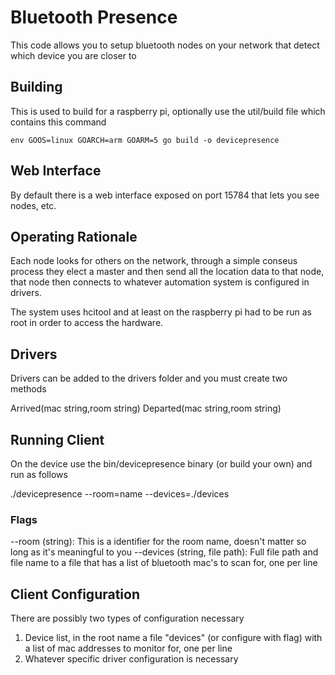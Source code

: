 # Bluetooth Presence 

This code allows you to setup bluetooth nodes on your network that detect which device you are closer to

## Building 

This is used to build for a raspberry pi, optionally use the util/build file which contains this command
```
env GOOS=linux GOARCH=arm GOARM=5 go build -o devicepresence
```

## Web Interface

By default there is a web interface exposed on port 15784 that lets you see nodes, etc.

## Operating Rationale

Each node looks for others on the network, through a simple conseus process they elect a master and then send all the location data to that node, that node then connects to whatever automation system is configured in drivers.

The system uses hcitool and at least on the raspberry pi had to be run as root in order to access the hardware.

## Drivers

Drivers can be added to the drivers folder and you must create two methods 

Arrived(mac string,room string)
Departed(mac string,room string)

## Running Client

On the device use the bin/devicepresence binary (or build your own) and run as follows

./devicepresence --room=name --devices=./devices

### Flags

--room (string): This is a identifier for the room name, doesn't matter so long as it's meaningful to you
--devices (string, file path): Full file path and file name to a file that has a list of bluetooth mac's to scan for, one per line

## Client Configuration

There are possibly two types of configuration necessary 

1) Device list, in the root name a file "devices" (or configure with flag) with a list of mac addresses to monitor for, one per line
2) Whatever specific driver configuration is necessary
